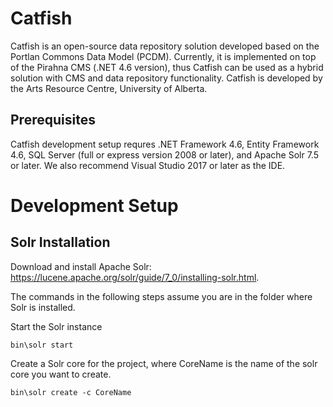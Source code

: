 # Catfish
Catfish is an open-source data repository solution developed based on the Portlan Commons Data Model (PCDM). Currently, it is implemented on top of the Pirahna CMS (.NET 4.6 version), thus Catfish can be used as a hybrid solution with CMS and data repository functionality. Catfish is developed by the Arts Resource Centre, University of Alberta.

## Prerequisites
Catfish development setup requres .NET Framework 4.6, Entity Framework 4.6, SQL Server (full or express version 2008 or later), and Apache Solr 7.5 or later. We also recommend Visual Studio 2017 or later as the IDE.

# Development Setup
## Solr Installation
Download and install Apache Solr: https://lucene.apache.org/solr/guide/7_0/installing-solr.html. 

The commands in the following steps assume you are in the folder where Solr is installed.

Start the Solr instance
```
bin\solr start
```
Create a Solr core for the project, where CoreName is the name of the solr core you want to create.
```
bin\solr create -c CoreName
```


